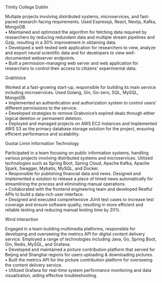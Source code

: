 Trinity College Dublin

Multiple projects involving distributed systems, microservices, and fast-paced research-facing requirements. Used Expressjs, React, Nextjs, Kafka, MongoDB.\
• Maintained and optimized the algorithm for fetching data required by researchers by reducing redundant data and multiple stream pipelines and Gzip, resulting in a 30% improvement in obtaining data.\
• Developed a well-tested web application for researchers to view, analyze and export neural scientific data and for developers to view well-documented webserver endpoints.\
• Built a permission-managing web server and web application for researchers to control their access to citizens' experimental data.

GrabVoice

Worked at a fast-growing start-up, responsible for building its main service including microservices. Used Golang, Gin, Go-zero, SQL, MySQL, MongoDB.\
• Implemented an authentication and authorization system to control users' different permissions to the service.\
• Developed strategies to remove Grabvoice’s expired deals through either logical deletion or permanent deletion.\
• Deployed and managed projects on AWS EC2 instances and Implemented AWS S3 as the primary database storage solution for the project, ensuring efficient performance and scalability.

Guotai Limin Information Technology

Participated in a team focusing on public information systems, handling various projects involving distributed systems and microservices. Utilized technologies such as Spring Boot, Spring Cloud, Apache Kafka, Apache Spark, Swagger, Mybatis, MySQL, and Docker.\
• Responsible for publishing financial data and news. Designed and implemented a solution to release a piece of timed news automatically for streamlining the process and eliminating manual operations.\
• Collaborated with the frontend engineering team and developed Restful APIs to build a data-rich user interface.\
• Designed and executed comprehensive JUnit test cases to increase test coverage and ensure software quality, resulting in more efficient and reliable testing and reducing manual testing time by 20%.

Wind Interaction

Engaged in a team building multimedia platforms, responsible for developing and overseeing the metrics API for digital content delivery service. Employed a range of technologies including Java, Go, Spring Boot, Gin, Redis, MySQL, and Grafana.\
• Developed and maintained a picture contribution platform that served for Beijing and Shanghai regions for users uploading & downloading pictures.\
• Built the metrics API for the picture contribution platform for overseeing the content delivery service.\
• Utilized Grafana for real-time system performance monitoring and data visualization, aiding effective troubleshooting.

